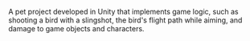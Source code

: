 A pet project developed in Unity that implements game logic, such as shooting a bird with a slingshot, the bird's flight path while aiming, and damage to game objects and characters.
